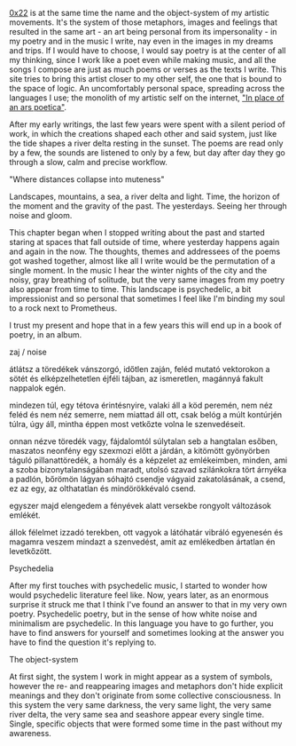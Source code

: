 [0x22](/) is at the same time the name and the object-system of my artistic movements. It's the system of those metaphors, images and feelings that resulted in the same art - an art being personal from its impersonality - in my poetry and in the music I write, nay even in the images in my dreams and trips. If I would have to choose, I would say poetry is at the center of all my thinking, since I work like a poet even while making music, and all the songs I compose are just as much poems or verses as the texts I write. This site tries to bring this artist closer to my other self, the one that is bound to the space of logic. An uncomfortably personal space, spreading across the languages I use; the monolith of my artistic self on the internet, ["In place of an ars poetica"](https://mek.oszk.hu/01000/01016/01016.htm#h2_9).

After my early writings, the last few years were spent with a silent period of work, in which the creations shaped each other and said system, just like the tide shapes a river delta resting in the sunset. The poems are read only by a few, the sounds are listened to only by a few, but day after day they go through a slow, calm and precise workflow.

<div class="pb1"></div>

"Where distances collapse into muteness"

Landscapes, mountains, a sea, a river delta and light. Time, the horizon of the moment and the gravity of the past. The yesterdays. Seeing her through noise and gloom.

This chapter began when I stopped writing about the past and started staring at spaces that fall outside of time, where yesterday happens again and again in the now. The thoughts, themes and addressees of the poems got washed together, almost like all I write would be the permutation of a single moment. In the music I hear the winter nights of the city and the noisy, gray breathing of solitude, but the very same images from my poetry also appear from time to time. This landscape is psychedelic, a bit impressionist and so personal that sometimes I feel like I'm binding my soul to a rock next to Prometheus.

I trust my present and hope that in a few years this will end up in a book of poetry, in an album.

<div class="pb1"></div>

zaj / noise

átlátsz a töredékek vánszorgó, időtlen zaján,
feléd mutató vektorokon a sötét
és elképzelhetetlen éjféli tájban,
az ismeretlen, magánnyá fakult nappalok egén.

mindezen túl, egy tétova érintésnyire,
valaki áll a köd peremén,
nem néz feléd és nem néz semerre,
nem miattad áll ott, csak belóg a múlt kontúrjén túlra,
úgy áll, mintha éppen most vetkőzte volna le szenvedéseit.

onnan nézve töredék vagy, 
fájdalomtól súlytalan seb a hangtalan esőben,
maszatos neonfény egy szexmozi előtt a járdán,
a kitömött gyönyörben táguló pillanattöredék,
a homály és a képzelet az emlékeimben,
minden, ami a szoba bizonytalanságában maradt,
utolsó szavad szilánkokra tört árnyéka a padlón,
bőrömön lágyan sóhajtó csendje vágyaid zakatolásának,
a csend, ez az egy,
az olthatatlan és mindörökkévaló csend.

egyszer majd elengedem a fényévek alatt
versekbe rongyolt változások emlékét.

állok félelmet izzadó terekben,
ott vagyok a látóhatár vibráló egyenesén
és magamra veszem mindazt a szenvedést,
amit az emlékedben ártatlan én levetkőzött.

<div class="pb1"></div>

Psychedelia

After my first touches with psychedelic music, I started to wonder how would psychedelic literature feel like. Now, years later, as an enormous surprise it struck me that I think I've found an answer to that in my very own poetry. Psychedelic poetry, but in the sense of how white noise and minimalism are psychedelic. In this language you have to go further, you have to find answers for yourself and sometimes looking at the answer you have to find the question it's replying to.

<div class="pb1"></div>

The object-system

At first sight, the system I work in might appear as a system of symbols, however the re- and reappearing images and metaphors don't hide explicit meanings and they don't originate from some collective consciousness. In this system the very same darkness, the very same light, the very same river delta, the very same sea and seashore appear every single time. Single, specific objects that were formed some time in the past without my awareness.
